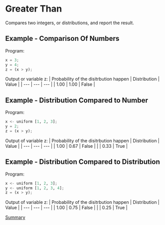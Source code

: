 # Greater Than

Compares two integers, or distributions, and report the result.

## Example - Comparison Of Numbers

Program:
```python
x = 3;
y = 4;
z = (x > y);
```

Output or variable z:
| Probability of the disitrbution happen | Distribution | Value | 
| --- | --- | --- |
| 1.00 | 1.00 | False |

## Example - Distribution Compared to Number
Program:
```python
x <- uniform [1, 2, 3];
y = 2;
z = (x > y);
```

Output of variable z:
| Probability of the disitrbution happen | Distribution | Value | 
| --- | --- | --- |
| 1.00 | 0.67 | False |
| | 0.33 | True |

## Example - Distribution Compared to Distribution
Program:
```python
x <- uniform [1, 2, 3];
y <- uniform [1, 2, 3, 4];
z = (x > y);
```

Output of variable z:
| Probability of the disitrbution happen | Distribution | Value | 
| --- | --- | --- |
| 1.00 | 0.75 | False |
| | 0.25 | True |

[Summary](https://github.com/gleisonsdm/Kuifje-Documentation)
